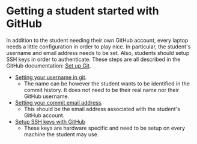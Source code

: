 # Getting a student started with GitHub

In addition to the student needing their own GitHub account, every laptop needs a little configuration in order to play nice. 
In particular, the student's username and email address needs to be set. Also, students should setup SSH keys in order to authenticate.
These steps are all described in the GitHub documentation: [Set up Git](https://docs.github.com/en/get-started/git-basics/set-up-git).

- [Setting your username in git](https://docs.github.com/en/get-started/git-basics/setting-your-username-in-git). 
  - The name can be however the student wants to be identified in the commit history. It does not need to be their real name nor their GitHub username.
- [Setting your commit email address](https://docs.github.com/en/account-and-profile/setting-up-and-managing-your-personal-account-on-github/managing-email-preferences/setting-your-commit-email-address). 
  - This should be the email address associated with the student's GitHub account.
- [Setup SSH keys with GitHub](https://docs.github.com/en/authentication/connecting-to-github-with-ssh/generating-a-new-ssh-key-and-adding-it-to-the-ssh-agent)
  - These keys are hardware specific and need to be setup on every machine the student may use.
